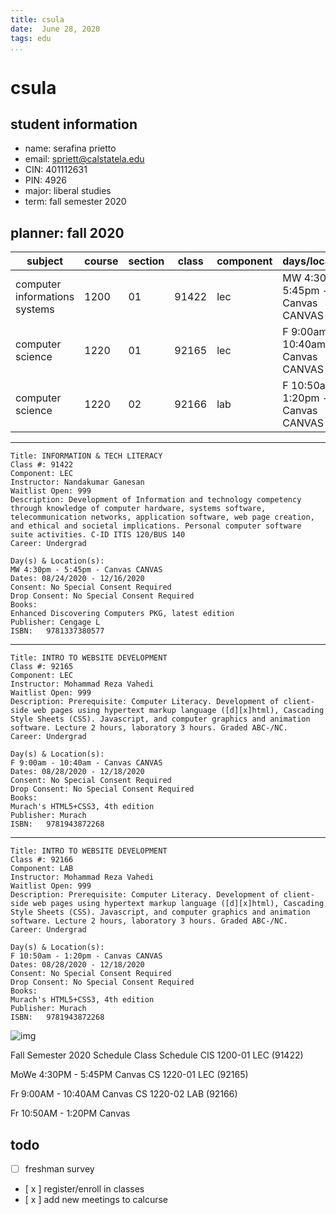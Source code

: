 ```yaml
---
title: csula
date:  June 28, 2020
tags: edu
...
```

# csula
## student information

- name: serafina prietto
- email: spriett@calstatela.edu
- CIN: 401112631
- PIN: 4926
- major: liberal studies 
- term: fall semester 2020

planner: fall 2020
----

| subject                       | course | section | class | component | days/locations                   |
|-------------------------------|--------|---------|-------|-----------|----------------------------------|
| computer informations systems | 1200   | 01      | 91422 | lec       | MW 4:30pm-5:45pm - Canvas CANVAS |
| computer science              | 1220   | 01      | 92165 | lec       | F 9:00am-10:40am - Canvas CANVAS |
| computer science              | 1220   | 02      | 92166 | lab       | F 10:50am-1:20pm - Canvas CANVAS |

----

    Title: INFORMATION & TECH LITERACY
    Class #: 91422
    Component: LEC
    Instructor: Nandakumar Ganesan
    Waitlist Open: 999
    Description: Development of Information and technology competency through knowledge of computer hardware, systems software, telecommunication networks, application software, web page creation, and ethical and societal implications. Personal computer software suite activities. C-ID ITIS 120/BUS 140
    Career: Undergrad

    Day(s) & Location(s):
    MW 4:30pm - 5:45pm - Canvas CANVAS
    Dates: 08/24/2020 - 12/16/2020
    Consent: No Special Consent Required
    Drop Consent: No Special Consent Required
    Books:
    Enhanced Discovering Computers PKG, latest edition
    Publisher: Cengage L
    ISBN: 	9781337380577
----
    Title: INTRO TO WEBSITE DEVELOPMENT
    Class #: 92165
    Component: LEC
    Instructor: Mohammad Reza Vahedi
    Waitlist Open: 999
    Description: Prerequisite: Computer Literacy. Development of client-side web pages using hypertext markup language ([d][x]html), Cascading Style Sheets (CSS). Javascript, and computer graphics and animation software. Lecture 2 hours, laboratory 3 hours. Graded ABC-/NC.
    Career: Undergrad

    Day(s) & Location(s):
    F 9:00am - 10:40am - Canvas CANVAS
    Dates: 08/28/2020 - 12/18/2020
    Consent: No Special Consent Required
    Drop Consent: No Special Consent Required
    Books:
    Murach's HTML5+CSS3, 4th edition
    Publisher: Murach
    ISBN: 	9781943872268
----
    Title: INTRO TO WEBSITE DEVELOPMENT
    Class #: 92166
    Component: LAB
    Instructor: Mohammad Reza Vahedi
    Waitlist Open: 999
    Description: Prerequisite: Computer Literacy. Development of client-side web pages using hypertext markup language ([d][x]html), Cascading Style Sheets (CSS). Javascript, and computer graphics and animation software. Lecture 2 hours, laboratory 3 hours. Graded ABC-/NC.
    Career: Undergrad

    Day(s) & Location(s):
    F 10:50am - 1:20pm - Canvas CANVAS
    Dates: 08/28/2020 - 12/18/2020
    Consent: No Special Consent Required
    Drop Consent: No Special Consent Required
    Books:    
    Murach's HTML5+CSS3, 4th edition
    Publisher: Murach
    ISBN: 	9781943872268


![img](/Users/bluetooth/Downloads/Screenshot_2020-07-07_My_Class_Schedule.png)

Fall Semester 2020 Schedule
Class 	Schedule
CIS 1200-01
LEC (91422)
	
MoWe 4:30PM - 5:45PM
Canvas
CS 1220-01
LEC (92165)
	
Fr 9:00AM - 10:40AM
Canvas
CS 1220-02
LAB (92166)
	
Fr 10:50AM - 1:20PM
Canvas 

## todo
- [  ] freshman survey 
- [ x ] register/enroll in classes
- [ x ] add new meetings to calcurse

